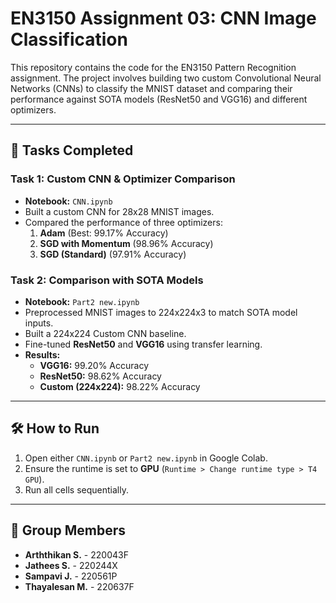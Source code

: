 # EN3150 Assignment 03: CNN Image Classification

This repository contains the code for the EN3150 Pattern Recognition assignment. The project involves building two custom Convolutional Neural Networks (CNNs) to classify the MNIST dataset and comparing their performance against SOTA models (ResNet50 and VGG16) and different optimizers.

---

## 🚀 Tasks Completed

### Task 1: Custom CNN & Optimizer Comparison
* **Notebook:** `CNN.ipynb`
* Built a custom CNN for 28x28 MNIST images.
* Compared the performance of three optimizers:
    1.  **Adam** (Best: 99.17% Accuracy)
    2.  **SGD with Momentum** (98.96% Accuracy)
    3.  **SGD (Standard)** (97.91% Accuracy)

### Task 2: Comparison with SOTA Models
* **Notebook:** `Part2 new.ipynb`
* Preprocessed MNIST images to 224x224x3 to match SOTA model inputs.
* Built a 224x224 Custom CNN baseline.
* Fine-tuned **ResNet50** and **VGG16** using transfer learning.
* **Results:**
    * **VGG16:** 99.20% Accuracy
    * **ResNet50:** 98.62% Accuracy
    * **Custom (224x224):** 98.22% Accuracy

---

## 🛠️ How to Run

1.  Open either `CNN.ipynb` or `Part2 new.ipynb` in Google Colab.
2.  Ensure the runtime is set to **GPU** (`Runtime > Change runtime type > T4 GPU`).
3.  Run all cells sequentially.

---

## 👥 Group Members

* **Arththikan S.** - 220043F
* **Jathees S.** - 220244X
* **Sampavi J.** - 220561P
* **Thayalesan M.** - 220637F
